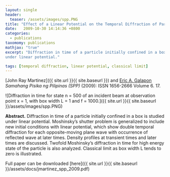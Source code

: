 ```yaml
---
layout: single
header:
  teaser: /assets/images/spp.PNG
title: "Effect of a Linear Potential on the Temporal Diffraction of Particle in a Box"
date:   2009-10-30 14:14:36 +0800
categories: 
  - publications
taxomomy: publications
mathjax: "true"
excerpt: "Diffraction in time of a particle initially confined in a box is studied
under linear potential."

tags: [temporal diffraction, linear potential, classical limit]
---
```

[John Ray Martinez]({{ site.url }}{{ site.baseurl }}) and [Eric A. Galapon](http://quant-math.org/wp/)<br/>
*Samahang Pisika ng Pilipinas (SPP)* (2009): ISSN 1656-2666 Volume 6. 17.<br/>

![Diffraction in time for state n = 500 of an incident beam at observation point x = 1, with box width L = 1 and f = 1000.]({{ site.url }}{{ site.baseurl }}/assets/images/spp.PNG)

**Abstract.** Diffraction in time of a particle initially confined in a box is studied under linear potential. Moshinsky’s shutter problem is generalized to include new initial conditions with linear potential, which show double temporal diffraction for each opposite-moving plane wave with occurrence of reflected wave at later times. Density profiles at transient times and later times are discussed. Twofold Moshinsky’s diffraction in time for high energy state of the particle is also analyzed. Classical limit as box width L tends to zero is illustrated.

Full paper can be downloaded [here]({{ site.url }}{{ site.baseurl }}/assets/docs/jmartinez_spp_2009.pdf)
